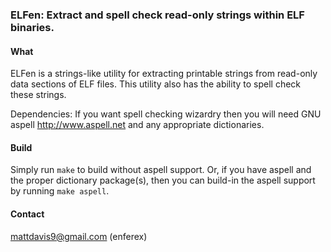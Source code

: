 ### ELFen: Extract and spell check read-only strings within ELF binaries.

#### What
ELFen is a strings-like utility for extracting printable strings from read-only
data sections of ELF files.  This utility also has the ability to spell check
these strings.

Dependencies:
If you want spell checking wizardry then you will need
GNU aspell <http://www.aspell.net> and any appropriate dictionaries.

#### Build
Simply run `make` to build without aspell support. Or, if you have aspell and
the proper dictionary package(s), then you can build-in the aspell support by
running `make aspell`.

#### Contact
mattdavis9@gmail.com (enferex)
